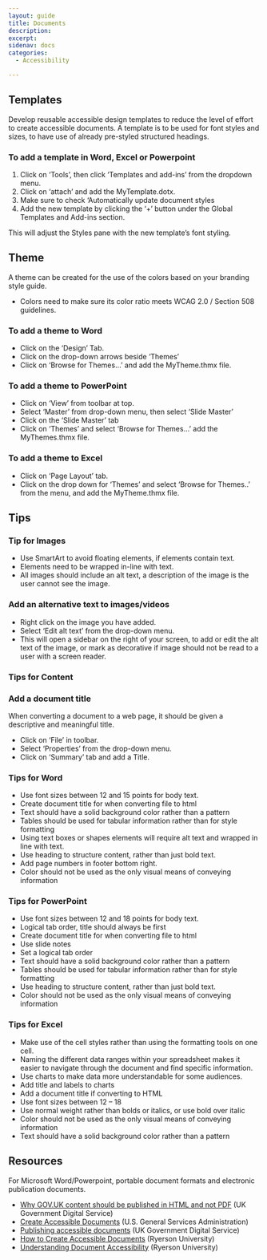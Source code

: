 ```yaml
---
layout: guide
title: Documents
description: 
excerpt: 
sidenav: docs
categories:
  - Accessibility

---
```

 
## Templates
Develop reusable accessible design templates to reduce the level of effort to create accessible documents.
A template is to be used for font styles and sizes, to have use of already pre-styled structured headings.

### To add a template in Word, Excel or Powerpoint
1. Click on ‘Tools’, then click ‘Templates and add-ins’ from the dropdown menu. 
2. Click on ‘attach’ and add the MyTemplate.dotx.
3. Make sure to check ‘Automatically update document styles
4. Add the new template by clicking the ‘+’ button under the Global Templates and Add-ins section.
 
This will adjust the Styles pane with the new template’s font styling. 


## Theme
A theme can be created for the use of the colors based on your branding style guide.
* Colors need to make sure its color ratio meets WCAG 2.0 / Section 508 guidelines.

### To add a theme to Word
* Click on the ‘Design’ Tab.  
* Click on the drop-down arrows beside ‘Themes’ 
* Click on ‘Browse for Themes…’ and add the MyTheme.thmx file. 

### To add a theme to PowerPoint
* Click on ‘View’ from toolbar at top. 
* Select ‘Master’ from drop-down menu, then select ‘Slide Master’ 
* Click on the ‘Slide Master’ tab  
* Click on ‘Themes’ and select ‘Browse for Themes…’ add the MyThemes.thmx file. 


### To add a theme to Excel
* Click on ‘Page Layout’ tab. 
* Click on the drop down for ‘Themes’ and select ‘Browse for Themes..’ from the menu, and add the MyTheme.thmx file.

## Tips 
### Tip for Images
* Use SmartArt to avoid floating elements, if elements contain text. 
* Elements need to be wrapped in-line with text.
* All images should include an alt text, a description of the image is the user cannot see the image.

### Add an alternative text to images/videos
* Right click on the image you have added.
* Select ‘Edit alt text’ from the drop-down menu.  
* This will open a sidebar on the right of your screen, to add or edit the alt text of the image, or mark as decorative if image should not be read to a user with a screen reader. 

### Tips for Content
### Add a document title
When converting a document to a web page, it should be given a descriptive and meaningful title.
* Click on ‘File’ in toolbar. 
* Select ‘Properties’ from the drop-down menu.
* Click on ‘Summary’ tab and add a Title. 

### Tips for Word
* Use font sizes between 12 and 15 points for body text.
* Create document title for when converting file to html
* Text should have a solid background color rather than a pattern 
* Tables should be used for tabular information rather than for style formatting
* Using text boxes or shapes elements will require alt text and wrapped in line with text.
* Use heading to structure content, rather than just bold text.
* Add page numbers in footer bottom right.
* Color should not be used as the only visual means of conveying information

### Tips for PowerPoint
* Use font sizes between 12 and 18 points for body text.
* Logical tab order, title should always be first
* Create document title for when converting file to html
* Use slide notes
* Set a logical tab order
* Text should have a solid background color rather than a pattern 
* Tables should be used for tabular information rather than for style formatting
* Use heading to structure content, rather than just bold text.
* Color should not be used as the only visual means of conveying information

### Tips for Excel
* Make use of the cell styles rather than using the formatting tools on one cell.  
* Naming the different data ranges within your spreadsheet makes it easier to navigate through the document and find specific information. 
* Use charts to make data more understandable for some audiences.
* Add title and labels to charts 
* Add a document title if converting to HTML
* Use font sizes between 12 – 18
* Use normal weight rather than bolds or italics, or use bold over italic
* Color should not be used as the only visual means of conveying information
* Text should have a solid background color rather than a pattern 

## Resources
For Microsoft Word/Powerpoint, portable document formats and electronic publication documents.

*   [Why GOV.UK content should be published in HTML and not PDF](https://gds.blog.gov.uk/2018/07/16/why-gov-uk-content-should-be-published-in-html-and-not-pdf/) (UK Government Digital Service)
*   [Create Accessible Documents](https://www.section508.gov/create/documents) (U.S. General Services Administration)
*   [Publishing accessible documents](https://www.gov.uk/guidance/publishing-accessible-documents) (UK Government Digital Service)
*   [How to Create Accessible Documents](https://www.ryerson.ca/accessibility/guides-resources/accessible-documents/) (Ryerson University)
*   [Understanding Document Accessibility](https://de.ryerson.ca/wa/documents/) (Ryerson University)
